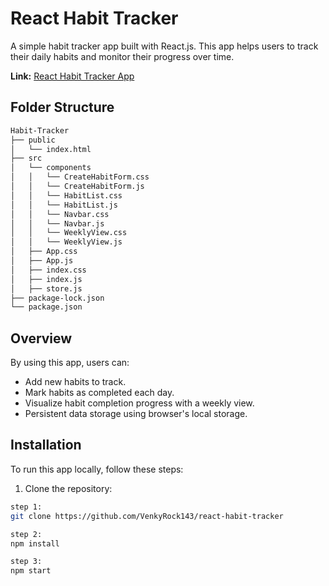 # React Habit Tracker

A simple habit tracker app built with React.js. This app helps users to track their daily habits and monitor their progress over time.

**Link:** [React Habit Tracker App]([(https://reactjs-habit-tracker.netlify.app/)])

## Folder Structure

```sh
Habit-Tracker
├── public
│   └── index.html
├── src
│   └── components
│   │   └── CreateHabitForm.css
│   │   └── CreateHabitForm.js
│   │   └── HabitList.css
│   │   └── HabitList.js
│   │   └── Navbar.css
│   │   └── Navbar.js
│   │   └── WeeklyView.css
│   │   └── WeeklyView.js
│   ├── App.css
│   ├── App.js
│   ├── index.css
│   ├── index.js
│   ├── store.js
├── package-lock.json
└── package.json
```


## Overview

By using this app, users can:

- Add new habits to track.
- Mark habits as completed each day.
- Visualize habit completion progress with a weekly view.
- Persistent data storage using browser's local storage.

## Installation

To run this app locally, follow these steps:

1. Clone the repository:

```bash
step 1:
git clone https://github.com/VenkyRock143/react-habit-tracker

step 2:
npm install

step 3:
npm start
